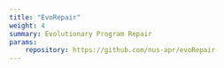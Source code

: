 ```yaml
---
title: "EvoRepair"
weight: 4
summary: Evolutionary Program Repair
params:
    repository: https://github.com/nus-apr/evoRepair
---
```

